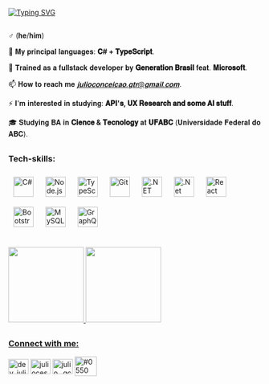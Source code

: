 
 <div align="left">
 
[![Typing SVG](https://readme-typing-svg.herokuapp.com?size=26&duration=3500&color=F7C300FF&background=00FF8E00&left=true&multiline=true&width=650&height=140&lines=Hi!!+I'm+Julio+c%3A;And%2C+I'm+a+full-stack+dev.+living+at+Brasil;Feel+free+to+take+a+look+at+my+repositories!+)](https://git.io/typing-svg)
 </div>

##

  <div class="pitch" align="left">
  
 ♂️ (𝐡𝐞/𝐡𝐢𝐦) 
  
🌱 𝐌𝐲 𝐩𝐫𝐢𝐧𝐜𝐢𝐩𝐚𝐥 𝐥𝐚𝐧𝐠𝐮𝐚𝐠𝐞𝐬: **𝐂# + 𝐓𝐲𝐩𝐞𝐒𝐜𝐫𝐢𝐩𝐭**.
  
💙 𝐓𝐫𝐚𝐢𝐧𝐞𝐝 𝐚𝐬 𝐚 𝐟𝐮𝐥𝐥𝐬𝐭𝐚𝐜𝐤 𝐝𝐞𝐯𝐞𝐥𝐨𝐩𝐞𝐫 𝐛𝐲 **𝐆𝐞𝐧𝐞𝐫𝐚𝐭𝐢𝐨𝐧 𝐁𝐫𝐚𝐬𝐢𝐥** 𝐟𝐞𝐚𝐭. **𝐌𝐢𝐜𝐫𝐨𝐬𝐨𝐟𝐭**.

📫 𝐇𝐨𝐰 𝐭𝐨 𝐫𝐞𝐚𝐜𝐡 𝐦𝐞 *𝐣𝐮𝐥𝐢𝐨𝐜𝐨𝐧𝐜𝐞𝐢𝐜𝐚𝐨.𝐠𝐭𝐫@𝐠𝐦𝐚𝐢𝐥.𝐜𝐨𝐦*.

⚡ 𝐈'𝐦 𝐢𝐧𝐭𝐞𝐫𝐞𝐬𝐭𝐞𝐝 𝐢𝐧 𝐬𝐭𝐮𝐝𝐲𝐢𝐧𝐠: **𝐀𝐏𝐈'𝐬, 𝐔𝐗 𝐑𝐞𝐬𝐞𝐚𝐫𝐜𝐡 𝐚𝐧𝐝 𝐬𝐨𝐦𝐞 𝐀𝐈 𝐬𝐭𝐮𝐟𝐟**.
  
🎓 𝐒𝐭𝐮𝐝𝐲𝐢𝐧𝐠 𝐁𝐀 𝐢𝐧 **𝐂𝐢𝐞𝐧𝐜𝐞 & 𝐓𝐞𝐜𝐧𝐨𝐥𝐨𝐠𝐲** 𝐚𝐭 **𝐔𝐅𝐀𝐁𝐂** (𝐔𝐧𝐢𝐯𝐞𝐫𝐬𝐢𝐝𝐚𝐝𝐞 𝐅𝐞𝐝𝐞𝐫𝐚𝐥 𝐝𝐨 𝐀𝐁𝐂).

 </div>
  
  
  ##
  
  <div align="left">
<h3 align="left">Tech-skills:</h3>
<img style="margin: 10px" src="https://profilinator.rishav.dev/skills-assets/csharp-original.svg" alt="C#" height="40" />  
<img style="margin: 10px" src="https://profilinator.rishav.dev/skills-assets/nodejs-original-wordmark.svg" alt="Node.js" height="40" />  
<img style="margin: 10px" src="https://profilinator.rishav.dev/skills-assets/typescript-original.svg" alt="TypeScript" height="40" />
<img style="margin: 10px" src="https://profilinator.rishav.dev/skills-assets/git-scm-icon.svg" alt="Git" height="40" /> 

<img style="margin: 10px" src="https://profilinator.rishav.dev/skills-assets/dot-net-original-wordmark.svg" alt=".NET" height="40" /> 
<img style="margin: 10px" src="https://profilinator.rishav.dev/skills-assets/dotnetcore.png" alt=".Net Core" height="40" />  
<img style="margin: 10px" src="https://profilinator.rishav.dev/skills-assets/react-original-wordmark.svg" alt="React" height="40" />  
<img style="margin: 10px" src="https://profilinator.rishav.dev/skills-assets/bootstrap-plain.svg" alt="Bootstrap" height="40" />  
<img style="margin: 10px" src="https://profilinator.rishav.dev/skills-assets/mysql-original-wordmark.svg" alt="MySQL" height="40" />  
<img style="margin: 10px" src="https://profilinator.rishav.dev/skills-assets/graphql.png" alt="GraphQL" height="40" />  


  </div>
  
  ##

  <div align="left">
  <a href="https://github.com/julioconceicao">
  <img height="150em" src="https://github-readme-stats.vercel.app/api?username=julioconceicao&show_icons=true&theme=dark&include_all_commits=true&count_private=true"/>
  <img height="150em" src="https://github-readme-stats.vercel.app/api/top-langs/?username=julioconceicao&layout=compact&langs_count=7&theme=dark"/>
</div>
 
 ##
  
<h3 align="left">Connect with me:</h3>
<p align="left">
<a href="https://twitter.com/dev_juliocon" target="blank"><img align="center" src="https://raw.githubusercontent.com/rahuldkjain/github-profile-readme-generator/master/src/images/icons/Social/twitter.svg" alt="dev_juliocon" height="30" width="40" /></a>
<a href="https://linkedin.com/in/juliocesargoncalvesconceicao" target="blank"><img align="center" src="https://raw.githubusercontent.com/rahuldkjain/github-profile-readme-generator/master/src/images/icons/Social/linked-in-alt.svg" alt="juliocesargoncalvesconceicao" height="30" width="40" /></a>
<a href="https://instagram.com/julio_.gc" target="blank"><img align="center" src="https://raw.githubusercontent.com/rahuldkjain/github-profile-readme-generator/master/src/images/icons/Social/instagram.svg" alt="julio_.gc" height="30" width="40" /></a>
<a href="https://discord.gg/#0550" target="blank"><img align="center" src="https://raw.githubusercontent.com/rahuldkjain/github-profile-readme-generator/master/src/images/icons/Social/discord.svg" alt="#0550" height="39" width="44" /></a>
</p>


  


